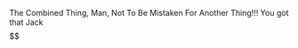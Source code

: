 The Combined Thing, Man, Not To Be Mistaken For Another Thing!!! You got that Jack $$$$$$$$$$$$$$$$$$$$$$
